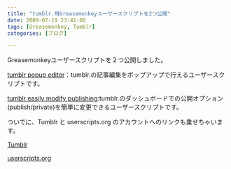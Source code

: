 ```yaml
---
title: "tumblr.用Greasemonkeyユーザースクリプトを2つ公開"
date: 2009-07-19 23:41:00
tags: [Greasemonkey, Tumblr]
categories: [ブログ]

---
```


Greasemonkeyユーザースクリプトを２つ公開しました。

[tumblr popup editor][1]：tumblr.の記事編集をポップアップで行えるユーザースクリプトです。

 [1]: http://userscripts.org/scripts/show/54011

[tumblr easily modify publishing][2]:tumblr.のダッシュボードでの公開オプション(publish/private)を簡単に変更できるユーザースクリプトです。

 [2]: http://userscripts.org/scripts/show/54020

ついでに、Tumblr と userscripts.org のアカウントへのリンクも乗せちゃいます。

[Tumblr][3]

 [3]: http://sharkpp.tumblr.com/

[userscripts.org][4]

 [4]: http://userscripts.org/users/sharkpp
